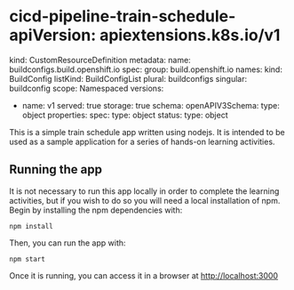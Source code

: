 # cicd-pipeline-train-schedule-apiVersion: apiextensions.k8s.io/v1
kind: CustomResourceDefinition
metadata:
  name: buildconfigs.build.openshift.io
spec:
  group: build.openshift.io
  names:
    kind: BuildConfig
    listKind: BuildConfigList
    plural: buildconfigs
    singular: buildconfig
  scope: Namespaced
  versions:
  - name: v1
    served: true
    storage: true
    schema:
      openAPIV3Schema:
        type: object
        properties:
          spec:
            type: object
          status:
            type: object


This is a simple train schedule app written using nodejs. It is intended to be used as a sample application for a series of hands-on learning activities.

## Running the app

It is not necessary to run this app locally in order to complete the learning activities, but if you wish to do so you will need a local installation of npm. Begin by installing the npm dependencies with:

    npm install

Then, you can run the app with:

    npm start

Once it is running, you can access it in a browser at [http://localhost:3000](http://localhost:3000)
